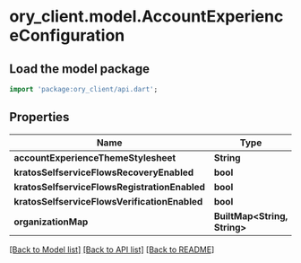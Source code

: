 # ory_client.model.AccountExperienceConfiguration

## Load the model package
```dart
import 'package:ory_client/api.dart';
```

## Properties
Name | Type | Description | Notes
------------ | ------------- | ------------- | -------------
**accountExperienceThemeStylesheet** | **String** |  | [optional] 
**kratosSelfserviceFlowsRecoveryEnabled** | **bool** |  | [optional] 
**kratosSelfserviceFlowsRegistrationEnabled** | **bool** |  | [optional] 
**kratosSelfserviceFlowsVerificationEnabled** | **bool** |  | [optional] 
**organizationMap** | **BuiltMap&lt;String, String&gt;** |  | [optional] 

[[Back to Model list]](../README.md#documentation-for-models) [[Back to API list]](../README.md#documentation-for-api-endpoints) [[Back to README]](../README.md)


